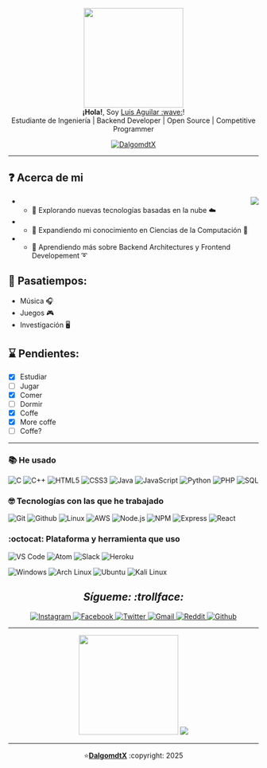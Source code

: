 <p align="center">
    <img src="https://user-images.githubusercontent.com/93104850/176232597-6df74ca4-d437-4105-a2c8-078abc3290b2.gif" height="200px">
    <br>
    <samp">
        <b>¡Hola!</b>, Soy <a href="https://www.facebook.com/luisARdtX">Luis Aguilar :wave:</a>!
        <br>
        Estudiante de Ingeniería | Backend Developer | Open Source | Competitive Programmer
    </samp>
</p>

<div align="center">
    <a href="https://github.com/dalgomdtx">
        <img src="https://visitor-badge.laobi.icu/badge?page_id=dalgomdtx&left_text=dalgomdtX" alt="DalgomdtX">
    </a>
</div>

---
          
## :question: Acerca de mi

<img align="right" src="https://user-images.githubusercontent.com/93104850/176260213-c29e65c7-2154-44f0-bc06-786ef97363c4.gif"/>

- * :small_red_triangle_down: Explorando nuevas tecnologías basadas en la nube :cloud:
- * :small_red_triangle_down: Expandiendo mi conocimiento en Ciencias de la Computación :satellite:
- * :small_red_triangle_down: Aprendiendo más sobre Backend Architectures y Frontend Developement :curly_loop:

## :teddy_bear: Pasatiempos:
* Música :headphones:
* Juegos :video_game:
* Investigación :desktop_computer:

## :hourglass: Pendientes:
- [x] Estudiar
- [ ] Jugar
- [x] Comer
- [ ] Dormir
- [x] Coffe
- [x] More coffe
- [ ] Coffe?

---

### :books: He usado </br>
![C](https://img.shields.io/badge/-C-000000?style=for-the-badge&logo=C)
![C++](https://img.shields.io/badge/-C++-000000?style=for-the-badge&logo=C%2B%2B&logoColor=00599C)
![HTML5](https://img.shields.io/badge/-HTML5-000000?style=for-the-badge&logo=HTML5)
![CSS3](https://img.shields.io/badge/-CSS3-000000?style=for-the-badge&logo=CSS3)
![Java](https://img.shields.io/badge/-Java-000000?style=for-the-badge&logo=Java&logoColor=007396)
![JavaScript](https://img.shields.io/badge/-JavaScript-000000?style=for-the-badge&logo=javascript)
![Python](https://img.shields.io/badge/-Python-000000?style=for-the-badge&logo=Python)
![PHP](https://img.shields.io/badge/-PHP-000000?style=for-the-badge&logo=PHP)
![SQL](https://img.shields.io/badge/-SQL-000000?style=for-the-badge&logo=MySQL)

### :nerd_face: Tecnologías con las que he trabajado </br>
![Git](http://img.shields.io/badge/-Git-000000?style=for-the-badge&logo=Git)
![Github](http://img.shields.io/badge/-Github-000000?style=for-the-badge&logo=Github&logoColor=green)
![Linux](http://img.shields.io/badge/-Linux-000000?style=for-the-badge&logo=linux)
![AWS](http://img.shields.io/badge/-AWS-000000?style=for-the-badge&logo=Amazon-aws&logoColor=cyan)
![Node.js](http://img.shields.io/badge/-Node.js-000000?style=for-the-badge&logo=Node.js&logoColor=cyan)
![NPM](http://img.shields.io/badge/-NPM-000000?style=for-the-badge&logo=NPM&logoColor=cyan)
![Express](http://img.shields.io/badge/-Express-000000?style=for-the-badge&logo=Express&logoColor=cyan)
![React](http://img.shields.io/badge/-React-000000?style=for-the-badge&logo=React&logoColor=cyan)

### :octocat: Plataforma y herramienta que uso </br>
![VS Code](http://img.shields.io/badge/-VS%20Code-000000?style=for-the-badge&logo=Visual-studio-code&logoColor=blue)
![Atom](http://img.shields.io/badge/-Atom-000000?style=for-the-badge&logo=Atom&logoColor=blue)
![Slack](https://img.shields.io/badge/-Slack-000000?style=for-the-badge&logo=Slack&logoColor=blue)
![Heroku](http://img.shields.io/badge/-heroku-000000?style=for-the-badge&logo=Heroku&logoColor=cyan)

![Windows](http://img.shields.io/badge/-Windows-000000?style=for-the-badge&logo=Windows&logoColor=cyan)
![Arch Linux](http://img.shields.io/badge/-Arch%20linux-000000?style=for-the-badge&logo=Arch-linux&logoColor=cyan)
![Ubuntu](http://img.shields.io/badge/-Ubuntu-000000?style=for-the-badge&logo=Ubuntu&logoColor=cyan)
![Kali Linux](http://img.shields.io/badge/-Kali%20linux-000000?style=for-the-badge&logo=kali-linux&logoColor=cyan)

<h2 align="center"><i>Sígueme: :trollface:</i></h2>
<div align="center">
    <a href="https://www.instagram.com/luisardtx" target="_blank">
        <img src="https://img.shields.io/badge/Instagram-%23E4405F.svg?&style=flat-square&logo=instagram&logoColor=white&color=071A2C" alt="Instagram">
    </a>
    <a href="https://www.facebook.com/luisARdtX" target="_blank">
        <img src="https://img.shields.io/badge/Facebook-%231877F2.svg?&style=flat-square&logo=facebook&logoColor=white&color=071A2C" alt="Facebook">
    </a>
    <a href="https://twitter.com/luisARdtX" target="_blank">
        <img src="https://img.shields.io/badge/Twitter-%231877F2.svg?&style=flat-square&logo=twitter&logoColor=white&color=071A2C" alt="Twitter">
    </a>
    <a href="mailto:luis@dalgomdtx.me" mailto="luis@dalgomdtx.me" target="_blank">
        <img src="https://img.shields.io/badge/Gmail-%231877F2.svg?&style=flat-square&logo=gmail&logoColor=white&color=071A2C" alt="Gmail">
    </a>
    <a href="https://www.reddit.com/user/smoothdo" target="_blank">
        <img src="https://img.shields.io/badge/Reddit-%231877F2.svg?&style=flat-square&logo=reddit&logoColor=white&color=071A2C" alt="Reddit">
    </a>
    <a href="https://github.com/dalgomdtx" target="_blank">
        <img src="https://img.shields.io/badge/Github-%231877F2.svg?&style=flat-square&logo=github&logoColor=white&color=071A2C" alt="Github">
    </a>
</div>

---

<div align="center">
    <img src="https://media.giphy.com/media/SsCYf6DRFJrOpP0IoM/giphy.gif" width="200">
    <img style="margin: auto;" src="https://github-readme-stats.vercel.app/api?username=dalgomdtx&show_icons=true&hide_border=true&theme=radical" >
</div>

---

<p align="center">⭐️<a href="https://github.com/dalgomdtx"><b>DalgomdtX</b></a> :copyright: 2025</p>

